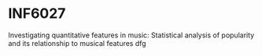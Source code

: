 # INF6027
Investigating quantitative features in music: Statistical analysis of popularity and its relationship to musical features
dfg